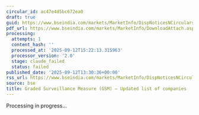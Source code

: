 ```yaml
---
circular_id: ac47e4d5bc672ea0
draft: true
guid: https://www.bseindia.com/markets/MarketInfo/DispNoticesNCirculars.aspx?Noticeid={84B78CE1-1D30-44E7-B374-9EEB2E51FB9E}&noticeno=20250912-99&dt=09/12/2025&icount=99&totcount=101&flag=0
pdf_url: https://www.bseindia.com/markets/MarketInfo/DownloadAttach.aspx?id=20250912-99&attachedId=e7e23e05-dc0e-45f0-bc92-c5c44c54817d
processing:
  attempts: 1
  content_hash: ''
  processed_at: '2025-09-12T15:22:13.315963'
  processor_version: '2.0'
  stage: claude_failed
  status: failed
published_date: '2025-09-12T13:30:36+00:00'
rss_url: https://www.bseindia.com/markets/MarketInfo/DispNoticesNCirculars.aspx?Noticeid={84B78CE1-1D30-44E7-B374-9EEB2E51FB9E}&noticeno=20250912-99&dt=09/12/2025&icount=99&totcount=101&flag=0
source: bse
title: Graded Surveillance Measure (GSM) – Updated list of companies
---
```


Processing in progress...
